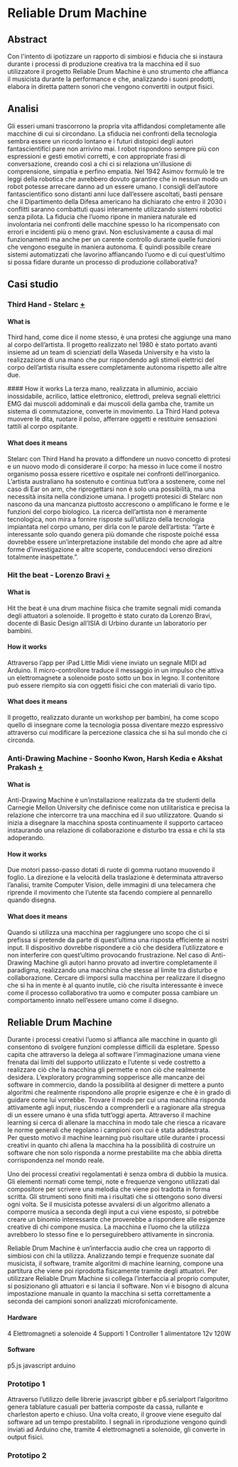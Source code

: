 # Reliable Drum Machine

## Abstract

Con l'intento di ipotizzare un rapporto di simbiosi e fiducia che si instaura durante i processi di produzione creativa tra la macchina ed il suo utilizzatore il progetto Reliable Drum Machine è uno strumento che affianca il musicista durante la performance e che, analizzando i suoni prodotti, elabora in diretta pattern sonori che vengono convertiti in output fisici.
 


## Analisi

Gli esseri umani trascorrono la propria vita affidandosi completamente alle macchine di cui si circondano. La sfiducia nei confronti della tecnologia sembra essere un ricordo lontano e i futuri distopici degli autori fantascientifici pare non arrivino mai. I robot rispondono sempre più con espressioni e gesti emotivi corretti, e con appropriate frasi di conversazione, creando così a chi ci si relaziona un'illusione di comprensione, simpatia e perfino empatia. 
Nel 1942 Asimov formulò le tre leggi della robotica che avrebbero dovuto garantire che in nessun modo un robot potesse arrecare danno ad un essere umano. I consigli dell’autore fantascientifico sono distanti anni luce dall’essere ascoltati, basti pensare che il Dipartimento della Difesa americano ha dichiarato che entro il 2030 i conflitti saranno combattuti quasi interamente utilizzando sistemi robotici senza pilota. 
La fiducia che l’uomo ripone in maniera naturale ed involontaria nei confronti delle macchine spesso lo ha ricompensato con errori e incidenti più o meno gravi. Non esclusivamente a causa di mal funzionamenti ma anche per un carente controllo durante quelle funzioni che vengono eseguite in maniera autonoma. 
E quindi possibile creare sistemi automatizzati che lavorino affiancando l’uomo e di cui quest’ultimo si possa fidare durante un processo di produzione collaborativa? 



## Casi studio

### Third Hand - Stelarc [+](https://stelarc.org/?catID=20265)

#### What is
Third hand, come dice il nome stesso, è una protesi che aggiunge una mano al corpo dell’artista. Il progetto realizzato nel 1980 è stato portato avanti insieme ad un team di scienziati della Waseda University e ha visto la realizzazione di una mano che pur rispondendo agli stimoli elettrici del corpo dell’artista risulta essere completamente autonoma rispetto alle altre due. 

#### How it works
La terza mano, realizzata in alluminio, acciaio inossidabile, acrilico, lattice elettronico, elettrodi, preleva segnali elettrici EMG dai muscoli addominali e dai muscoli della gamba che, tramite un sistema di commutazione, converte in movimento. La Third Hand poteva muovere le dita, ruotare il polso, afferrare oggetti e restituire sensazioni tattili al corpo ospitante. 

#### What does it means

Stelarc con Third Hand ha provato a diffondere un nuovo concetto di protesi e un nuovo modo di considerare il corpo: ha messo in luce come il nostro organismo possa essere ricettivo e ospitale nei confronti dell’inorganico. L’artista australiano ha sostenuto e continua tutt’ora a sostenere, come nel caso di Ear on arm, che riprogettarsi non è solo una possibilità, ma una necessità insita nella condizione umana. I progetti protesici di Stelarc non nascono da una mancanza piuttosto accrescono o amplificano le forme e le funzioni del corpo biologico. La ricerca dell’artista non è meramente tecnologica, non mira a fornire risposte sull’utilizzo della tecnologia impiantata nel corpo umano, per dirla con le parole dell’artista: “l’arte è interessante solo quando genera più domande che risposte poiché essa dovrebbe essere un’interpretazione instabile del mondo che apre ad altre forme d’investigazione e altre scoperte, conducendoci verso direzioni totalmente inaspettate.”.



### Hit the beat - Lorenzo Bravi [+](https://www.creativeapplications.net/sound/hit-the-beat-physical-drum-machine-by-lorenzo-bravi)

#### What is
Hit the beat è una drum machine fisica che tramite segnali midi comanda degli attuatori a solenoide. 
Il progetto è stato curato da Lorenzo Bravi, docente di Basic Design all’ISIA di Urbino durante un laboratorio per bambini. 

#### How it works
Attraverso l’app per iPad Little Midi viene inviato un segnale MIDI ad Arduino. Il micro-controllore traduce il messaggio in un impulso che attiva un elettromagnete a solenoide posto sotto un box in legno. Il contenitore può essere riempito sia con oggetti fisici che con materiali di vario tipo. 

#### What does it means
Il progetto, realizzato durante un workshop per bambini, ha come scopo quello di insegnare come la tecnologia possa diventare mezzo espressivo attraverso cui modificare la percezione classica che si ha sul mondo che ci circonda. 



### Anti-Drawing Machine - Soonho Kwon, Harsh Kedia e Akshat Prakash [+](https://www.creativeapplications.net/arduino-2/anti-drawing-machine-whimsical-and-imperfectly-characteristic-collaborator)

#### What is
Anti-Drawing Machine è un’installazione realizzata da tre studenti della Carnegie Mellon University che definisce come non utilitaristica e precisa la relazione che intercorre tra una macchina ed il suo utilizzatore. 
Quando si inizia a disegnare la macchina sposta continuamente il supporto cartaceo instaurando una relazione di collaborazione e disturbo tra essa e chi la sta adoperando.

#### How it works
Due motori passo-passo dotati di ruote di gomma ruotano muovendo il foglio. La direzione e la velocità della traslazione è determinata attraverso l’analisi, tramite Computer Vision, delle immagini di una telecamera che riprende il movimento che l’utente sta facendo compiere al pennarello quando disegna. 

#### What does it means
Quando si utilizza una macchina per raggiungere uno scopo che ci si prefissa si pretende da parte di quest’ultima una risposta efficiente ai nostri input. Il dispositivo dovrebbe rispondere a ciò che desidera l’utilizzatore e non interferire con quest’ultimo provocando frustrazione. Nel caso di Anti-Drawing Machine gli autori hanno provato ad invertire completamente il paradigma, realizzando una macchina che stesse al limite tra disturbo e collaborazione. Cercare di imporsi sulla macchina per realizzare il disegno che si ha in mente è al quanto inutile, ciò che risulta interessante è invece come il processo collaborativo tra uomo e computer possa cambiare un comportamento innato nell’essere umano come il disegno. 




## Reliable Drum Machine
Durante i processi creativi l’uomo si affianca alle macchine in quanto gli consentono di svolgere funzioni complesse difficili da espletare. Spesso capita che attraverso la delega al software l’immaginazione umana viene frenata dai limiti del supporto utilizzato e l’utente si vede costretto a realizzare ciò che la macchina gli permette e non ciò che realmente desidera.
L’exploratory programming sopperisce alle mancanze dei software in commercio, dando la possibilità al designer di mettere a punto algoritmi che realmente rispondono alle proprie esigenze e che è in grado di guidare come lui vorrebbe.
Trovare il modo per cui una macchina risponda attivamente agli input, riuscendo a comprenderli e a ragionare alla stregua di un essere umano è una sfida tutt’oggi aperta. Attraverso il machine learning si cerca di allenare la macchina in modo tale che riesca a ricavare le norme generali che regolano i campioni con cui è stata addestrata.  
Per questo motivo il machine learning può risultare utile durante i processi creativi in quanto chi allena la macchina ha la possibilità di costruire un software che non solo risponda a norme prestabilite ma che abbia diretta corrispondenza nel mondo reale. 

Uno dei  processi creativi regolamentati è senza ombra di dubbio la musica. 
Gli elementi normati come tempi, note e frequenze vengono utilizzati dal compositore per scrivere una melodia che viene poi tradotta in forma scritta. Gli strumenti sono finiti ma i risultati che si ottengono sono diversi ogni volta. Se il musicista potesse avvalersi di un algoritmo allenato a comporre musica a seconda degli input a cui viene esposto, si potrebbe creare un binomio interessante che proverebbe a rispondere alle esigenze creative di chi compone musica. La macchina e l’uomo che la utilizza avrebbero lo stesso fine e lo perseguirebbero attivamente in sincronia. 


Reliable Drum Machine è un’interfaccia audio che crea un rapporto di simbiosi con chi la utilizza.
Analizzando tempi e frequenze suonate dal musicista, il software, tramite algoritmi di machine learning, compone una partitura che viene poi riprodotta fisicamente tramite degli attuatori. 
Per utilizzare Reliable Drum Machine si collega l’interfaccia al proprio computer, si posizionano gli attuatori e si lancia il software. Non vi è bisogno di alcuna impostazione manuale in quanto la macchina si setta correttamente a seconda dei campioni sonori analizzati microfonicamente. 

 
#### Hardware
4 Elettromagneti a solenoide
4 Supporti 
1 Controller
1 alimentatore 12v 120W

#### Software
p5.js
javascript
arduino

### Prototipo 1

Attraverso l’utilizzo delle librerie javascript gibber e p5.serialport l’algoritmo genera tablature casuali per batteria composte da cassa, rullante e charleston aperto e chiuso. Una volta creato, il groove viene eseguito dal software ad un tempo prestabilito. I segnali in riproduzione vengono quindi inviati ad Arduino che, tramite 4 elettromagneti a solenoide, gli converte in output fisici. 


### Prototipo 2


